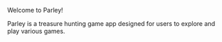 Welcome to Parley!

Parley is a treasure hunting game app designed for users to explore and play various games. 
